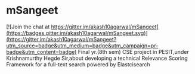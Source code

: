 # mSangeet

[![Join the chat at https://gitter.im/akash10agarwal/mSangeet](https://badges.gitter.im/akash10agarwal/mSangeet.svg)](https://gitter.im/akash10agarwal/mSangeet?utm_source=badge&utm_medium=badge&utm_campaign=pr-badge&utm_content=badge)
Final yr.(8th sem) CSE project in PESIT,under Krishnamurthy Hegde Sir,about developing a technical Relevance Scoring Framework for a full-text search powered by Elastcisearch
